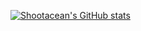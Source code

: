 [![Shootacean's GitHub stats](https://github-readme-stats.vercel.app/api?username=shootacean)](https://github.com/anuraghazra/github-readme-stats)
